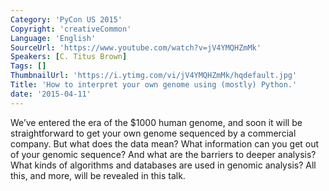 ```yaml
---
Category: 'PyCon US 2015'
Copyright: 'creativeCommon'
Language: 'English'
SourceUrl: 'https://www.youtube.com/watch?v=jV4YMQHZmMk'
Speakers: [C. Titus Brown]
Tags: []
ThumbnailUrl: 'https://i.ytimg.com/vi/jV4YMQHZmMk/hqdefault.jpg'
Title: 'How to interpret your own genome using (mostly) Python.'
date: '2015-04-11'
---
```

We’ve entered the era of the $1000 human genome, and soon it will be straightforward to get your own genome sequenced by a commercial company.  But what does the data mean? What information can you get out of your genomic sequence? And what are the barriers to deeper analysis?  What kinds of algorithms and databases are used in genomic analysis? All this, and more, will be revealed in this talk.

